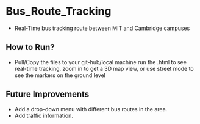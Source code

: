 # Bus_Route_Tracking
  * Real-Time bus tracking route between MIT and Cambridge campuses

## How to Run?
   * Pull/Copy the files to your git-hub/local machine run the .html to see real-time tracking, zoom in to get a 3D map view, or use street mode to see  the markers on the ground level


## Future Improvements
   * Add a drop-down menu with different bus routes in the area.
   * Add traffic information.
